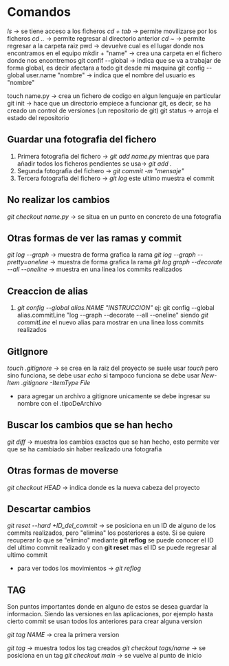 # Comandos

*ls*    -> se tiene acceso a los ficheros
*cd + tab*    -> permite movilizarse por los ficheros
*cd ..*    -> permite regresar al directorio anterior
*cd ~*    -> permite regresar a la carpeta raiz
pwd         -> devuelve cual es el lugar donde nos encontramos en el equipo
mkdir + "name" -> crea una carpeta en el fichero donde nos encontremos
git confif --global -> indica que se va a trabajar de forma global, es decir afectara a todo git desde mi maquina
git config --global user.name "nombre" -> indica que el nombre del usuario es "nombre"

touch name.py -> crea un fichero de codigo en algun lenguaje en particular
git init      -> hace que un directorio empiece a funcionar git, es decir, se ha creado un control de versiones (un repositorio de git)
git status    -> arroja el estado del repositorio

## Guardar una fotografia del fichero

1. Primera fotografia del fichero   -> *git add name.py*
mientras que para añadir todos los ficheros pendientes se usa-> *git add .*
2. Segunda fotografia del fichero   -> *git commit -m "mensaje"*
3. Tercera fotografia del fichero   -> *git log*
este ultimo muestra el commit

## No realizar los cambios

*git checkout  name.py*      -> se situa en un punto en concreto de una fotografia

## Otras formas de ver las ramas y commit

*git log --graph*            -> muestra de forma grafica la rama
*git log --graph --pretty=oneline*            -> muestra de forma grafica la rama
*git log graph --decorate --all --oneline*    -> muestra en una linea los commits realizados

## Creaccion de alias

1. *git config --global alias.NAME "INSTRUCCION"*
ej:
git config --global alias.commitLine "log --graph --decorate --all --oneline"
siendo *git commitLine* el nuevo alias para mostrar en una linea loss commits realizados

## GitIgnore

*touch .gitignore* -> se crea en la raiz del proyecto
se suele usar *touch* pero sino funciona, se debe usar *echo*
si tampoco funciona se debe usar *New-Item .gitignore -ItemType File*

- para agregar un archivo a gitignore unicamente se debe ingresar su nombre con el .tipoDeArchivo

## Buscar los cambios que se han hecho

*git diff*       -> muestra los cambios exactos que se han hecho, esto permite ver que se ha cambiado sin haber realizado una fotografia

## Otras formas de moverse

*git checkout HEAD* -> indica donde es la nueva cabeza del proyecto

## Descartar cambios

*git reset --hard +ID_del_commit*            -> se posiciona en un ID de alguno de los commits realizados, pero "elimina" los posteriores a este. Si se quiere recuperar lo que se "elimino" mediante **git reflog** se puede conocer el ID del ultimo commit realizado y con **git reset** mas el ID se puede regresar al ultimo commit

- para ver todos los movimientos -> *git reflog*

## TAG

Son puntos importantes donde en alguno de estos se desea guardar la informacion. Siendo las versiones en las aplicaciones, por ejemplo hasta cierto commit se usan todos los anteriores para crear alguna version

*git tag NAME*              -> crea la primera version

*git tag*                   -> muestra todos los tag creados
*git checkout tags/name*    -> se posiciona en un tag
*git checkout main*         -> se vuelve al punto de inicio
